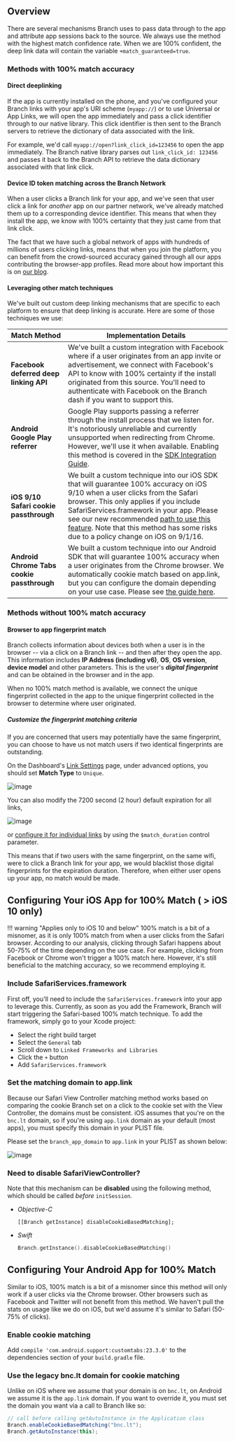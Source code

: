## Overview

There are several mechanisms Branch uses to pass data through to the app and attribute app sessions back to the source. We always use the method with the highest match confidence rate. When we are 100% confident, the deep link data will contain the variable `+match_guaranteed=true`.

### Methods with 100% match accuracy

#### Direct deeplinking

If the app is currently installed on the phone, and you've configured your Branch links with your app's URI scheme (`myapp://`) or to use Universal or App Links, we will open the app immediately and pass a click identifier through to our native library. This click identifier is then sent to the Branch servers to retrieve the dictionary of data associated with the link.

For example, we'd call `myapp://open?link_click_id=123456` to open the app immediately. The Branch native library parses out `link_click_id: 123456` and passes it back to the Branch API to retrieve the data dictionary associated with that link click.

#### Device ID token matching across the Branch Network

When a user clicks a Branch link for your app, and we've seen that user click a link for _another_ app on our partner network, we've already matched them up to a corresponding device identifier. This means that when they install the app, we know with 100% certainty that they just came from that link click.

The fact that we have such a global network of apps with hundreds of millions of users clicking links, means that when you join the platform, you can benefit from the crowd-sourced accuracy gained through all our apps contributing the browser-app profiles. Read more about how important this is on [our blog](https://blog.branch.io/the-importance-of-matching-accuracy-in-deep-linking).

#### Leveraging other match techniques

We've built out custom deep linking mechanisms that are specific to each platform to ensure that deep linking is accurate. Here are some of those techniques we use:

| Match Method | Implementation Details
| --- | ---
| **Facebook deferred deep linking API** | We've built a custom integration with Facebook where if a user originates from an app invite or advertisement, we connect with Facebook's API to know with 100% certainty if the install originated from this source. You'll need to authenticate with Facebook on the Branch dash if you want to support this.
| **Android Google Play referrer** | Google Play supports passing a referrer through the install process that we listen for. It's notoriously unreliable and currently unsupported when redirecting from Chrome. However, we'll use it when available. Enabling this method is covered in the [SDK Integration Guide](/apps/android/#configure-app).
| **iOS 9/10 Safari cookie passthrough** | We built a custom technique into our iOS SDK that will guarantee 100% accuracy on iOS 9/10 when a user clicks from the Safari browser. This only applies if you include SafariServices.framework in your app. Please see our new recommended [path to use this feature](/resources/matching/#configuring-your-ios-app-for-100-match-ios-10-only). Note that this method has some risks due to a policy change on iOS on 9/1/16.
| **Android Chrome Tabs cookie passthrough** | We built a custom technique into our Android SDK that will guarantee 100% accuracy when a user originates from the Chrome browser. We automatically cookie match based on app.link, but you can configure the domain depending on your use case. Please see [the guide here](/resources/matching/#configuring-your-android-app-for-100-match).

### Methods without 100% match accuracy

#### Browser to app fingerprint match

Branch collects information about devices both when a user is in the browser -- via a click on a Branch link -- and then after they open the app. This information includes **IP Address (including v6)**, **OS**, **OS version**, **device model** and other parameters. This is the user's **_digital fingerprint_** and can be obtained in the browser and in the app.

When no 100% match method is available, we connect the unique fingerprint collected in the app to the unique fingerprint collected in the browser to determine where user originated.

##### Customize the fingerprint matching criteria

If you are concerned that users may potentially have the same fingerprint, you can choose to have us not match users if two identical fingerprints are outstanding.

On the Dashboard's [Link Settings](https://dashboard.branch.io/link-settings) page, under advanced options, you should set **Match Type** to `Unique`.

![image](/_assets/img/pages/resources/matching/match-type-unique.png)

You can also modify the 7200 second (2 hour) default expiration for all links,

![image](/_assets/img/pages/resources/matching/fingerprint-matching-duration.png)

or [configure it for individual links](/links/integrate/#deep-linking) by using the `$match_duration` control parameter.

This means that if two users with the same fingerprint, on the same wifi, were to click a Branch link for your app, we would blacklist those digital fingerprints for the expiration duration. Therefore, when either user opens up your app, no match would be made.

## Configuring Your iOS App for 100% Match ( > iOS 10 only)

!!! warning "Applies only to iOS 10 and below"
    100% match is a bit of a misnomer, as it is only 100% match from when a user clicks from the Safari browser. According to our analysis, clicking through Safari happens about 50-75% of the time depending on the use case. For example, clicking from Facebook or Chrome won't trigger a 100% match here. However, it's still beneficial to the matching accuracy, so we recommend employing it.

### Include SafariServices.framework

First off, you'll need to include the `SafariServices.framework` into your app to leverage this. Currently, as soon as you add the Framework, Branch will start triggering the Safari-based 100% match technique. To add the framework, simply go to your Xcode project:

- Select the right build target
- Select the `General` tab
- Scroll down to `Linked Frameworks and Libraries`
- Click the `+` button
- Add `SafariServices.framework`

### Set the matching domain to app.link

Because our Safari View Controller matching method works based on comparing the cookie Branch set on a click to the cookie set with the View Controller, the domains must be consistent. iOS assumes that you're on the `bnc.lt` domain, so if you're using `app.link` domain as your default (most apps), you must specify this domain in your PLIST file.

Please set the `branch_app_domain` to `app.link` in your PLIST as shown below:

![image](/_assets/img/pages/resources/matching/branch_app_domain.png)

### Need to disable SafariViewController?

Note that this mechanism can be **disabled** using the following method, which should be called _before_ `initSession`.

- *Objective-C*

	```objc
	[[Branch getInstance] disableCookieBasedMatching];
	```

- *Swift*

	```swift
	Branch.getInstance().disableCookieBasedMatching()
	```


## Configuring Your Android App for 100% Match

Similar to iOS, 100% match is a bit of a misnomer since this method will only work if a user clicks via the Chrome browser. Other browsers such as Facebook and Twitter will not benefit from this method. We haven't pull the stats on usage like we do on iOS, but we'd assume it's similar to Safari (50-75% of clicks).

### Enable cookie matching

Add `compile 'com.android.support:customtabs:23.3.0'` to the dependencies section of your `build.gradle` file.

### Use the legacy bnc.lt domain for cookie matching

Unlike on iOS where we assume that your domain is on `bnc.lt`, on Android we assume it is the `app.link` domain. If you want to override it, you must set the domain you want via a call to Branch like so:

```java
// call before calling getAutoInstance in the Application class
Branch.enableCookieBasedMatching("bnc.lt");
Branch.getAutoInstance(this);
```
